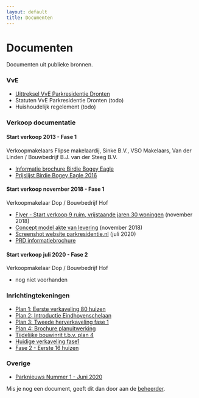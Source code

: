 ```yaml
---
layout: default
title: Documenten
---
```


<div class="post">
	<h1 class="pageTitle">Documenten</h1>
	<p class="intro">Documenten uit publieke bronnen.</p>
	<h3>VvE</h3>
	<ul>
		<li><a href="{{ '/docs/vve/Uittreksel VvE Park Residentie Dronten.pdf' | prepend: site.baseurl }}" target="_blank">Uittreksel VvE Parkresidentie Dronten</a></li>
        <li>Statuten VvE Parkresidentie Dronten (todo)</li>
        <li>Huishoudelijk regelement (todo)</li>
  	</ul>  	
	<h3>Verkoop documentatie</h3>
	<h4></h4>
	<h4>Start verkoop 2013 - Fase 1</h4>
	<p>Verkoopmakelaars Flipse makelaardij, Sinke B.V., VSO Makelaars, Van der Linden / Bouwbedrijf B.J. van der Steeg B.V.</p>
	<ul>
		<li><a href="{{ '/docs/verkoop/fase1/Informatiebrochure - Bogey Birdie Eagle.pdf' | prepend: site.baseurl }}" target="_blank">Informatie brochure Birdie Bogey Eagle</a></li> 
		<li><a href="{{ '/docs/verkoop/fase1/prijslijst-parkresidentie-2016.pdf' | prepend: site.baseurl }}" target="_blank">Prijslijst Birdie Bogey Eagle 2016</a></li> 
	</ul>
	<h4></h4>
	<h4>Start verkoop november 2018 - Fase 1</h4>
	<p>Verkoopmakelaar Dop / Bouwbedrijf Hof</p>
	<ul>
		<li><a href="{{ '/docs/verkoop/fase1/9-nieuwe-woningen-DOP-makelaars.pdf' | prepend: site.baseurl }}" target="_blank">Flyer - Start verkoop 9 ruim, vrijstaande jaren 30 woningen</a> (november 2018)</li>
  		<li><a href="{{ '/docs/verkoop/fase1/20181101 concept model akte van levering Park Residentie Dronten.pdf' | prepend: site.baseurl }}" target="_blank">Concept model akte van levering</a> (november 2018)</li>
		<li><a href="{{ '/docs/verkoop/fase1/Parkresidentie Dronten Luxe villa s met diverse mogelijkheden.png' | prepend: site.baseurl }}" target="_blank">Screenshot website parkresidentie.nl</a> (juli 2020)</li>
  		<li><a href="{{ '/docs/verkoop/fase1/PRD Informatiebrochure inclusief bijlagen.pdf' | prepend: site.baseurl }}" target="_blank">PRD informatiebrochure</a></li>
  	</ul>
    <h4></h4>
    <h4>Start verkoop juli 2020 - Fase 2</h4>
    <p>Verkoopmakelaar Dop / Bouwbedrijf Hof</p>
    <ul>
        <li>nog niet voorhanden</li>
    </ul>    
  	<h3>Inrichtingtekeningen</h3>
  	<ul>
  	    <li><a href="{{ '/docs/inrichting/verkaveling-plan1.jpg' | prepend: site.baseurl }}" target="_blank">Plan 1: Eerste verkaveling 80 huizen</a></li>
  	    <li><a href="{{ '/docs/inrichting/verkaveling-plan2.png' | prepend: site.baseurl }}" target="_blank">Plan 2: Introductie Eindhovenschelaan</a></li>
  	    <li><a href="{{ '/docs/inrichting/verkaveling-plan3.jpg' | prepend: site.baseurl }}" target="_blank">Plan 3: Tweede herverkaveling fase 1</a></li>
  	    <li><a href="{{ '/docs/inrichting/PRD_Brochure planuitwerking.pdf' | prepend: site.baseurl }}" target="_blank">Plan 4: Brochure planuitwerking</a></li>
  	    <li><a href="{{ '/docs/inrichting/PRD Ansjovisweg inrit.pdf' | prepend: site.baseurl }}" target="_blank">Tijdelijke bouwinrit t.b.v. plan 4</a></li>
  	    <li><a href="{{ '/docs/inrichting/verkaveling-fase1-2020.jpg' | prepend: site.baseurl }}" target="_blank">Huidige verkaveling fase1</a></li>
  	    <li><a href="{{ '/docs/inrichting/fase2.jpg' | prepend: site.baseurl }}" target="_blank">Fase 2 - Eerste 16 huizen</a></li>
  	</ul>            	
	<h3>Overige</h3>
	<ul>
		<li><a href="{{ '/docs/overige/Park Nieuws nr 1 202006.pdf' | prepend: site.baseurl }}" target="_blank">Parknieuws Nummer 1 - Juni 2020</a></li>
  	</ul>
	<p>Mis je nog een document, geeft dit dan door aan de <a href="mailto:vve-website@parkresidentiedronten.nl">beheerder</a>.</p>
</div>
